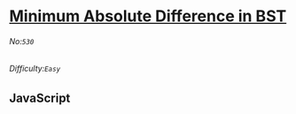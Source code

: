 # [Minimum Absolute Difference in BST](https://leetcode.com/problems/minimum-absolute-difference-in-bst/#/description)
###### No:`530`
###### Difficulty:`Easy`
## JavaScript


```js
```
